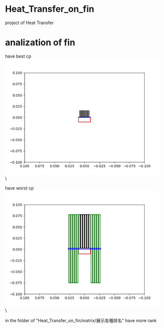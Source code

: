 # Heat_Transfer_on_fin
project of Heat Transfer

# analization of fin

have best cp\
![](https://github.com/angusfang/Heat_Transfer_on_fin/blob/master/matrix/%E5%B1%95%E7%A4%BA%E5%90%84%E7%A8%AE%E6%8E%92%E5%90%8D/cp%E6%9C%80%E5%A4%A71830/Figure_1.png)\

have worst cp\
![](https://github.com/angusfang/Heat_Transfer_on_fin/blob/master/matrix/%E5%B1%95%E7%A4%BA%E5%90%84%E7%A8%AE%E6%8E%92%E5%90%8D/cp%E6%9C%80%E5%B0%8F28151/28151.png)\

in the folder of "Heat_Transfer_on_fin/matrix/展示各種排名"  have more rank 
